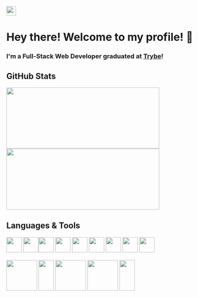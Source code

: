 <a target="_blank" href='https://www.linkedin.com/in/fabio-penna-dev/' ><img src='https://img.shields.io/badge/LinkedIn-0077B5?style=for-the-badge&logo=linkedin&logoColor=white' alt='my  linkedin' height='25'/></a>

# Hey there! Welcome to my profile! 👋 

### I'm a Full-Stack Web Developer graduated at <a href='https://www.linkedin.com/school/betrybe/?originalSubdomain=br'>Trybe</a>!

## GitHub Stats

<div>
 <img height="160em" width="400" src='https://github-readme-stats.vercel.app/api?username=ffmpenna&show_icons=true&theme=merko'/>
 <img height="160em" width="400" src='https://github-readme-stats.vercel.app/api/top-langs/?username=ffmpenna&theme=merko'/>
</div>

## Languages & Tools

<img src="https://cdn.jsdelivr.net/gh/devicons/devicon/icons/git/git-plain.svg" width="40" height="40" /> <img src="https://cdn.jsdelivr.net/gh/devicons/devicon/icons/ubuntu/ubuntu-plain.svg" width="40" height="40"/><img src="https://cdn.jsdelivr.net/gh/devicons/devicon/icons/html5/html5-plain.svg" width="40" height="40" /> <img src="https://cdn.jsdelivr.net/gh/devicons/devicon/icons/css3/css3-original.svg" width="40" height="40"/> <img src="https://cdn.jsdelivr.net/gh/devicons/devicon/icons/javascript/javascript-plain.svg" width="40" height="40"/> <img src="https://cdn.jsdelivr.net/gh/devicons/devicon/icons/bootstrap/bootstrap-plain.svg" width="40" height="40"/> <img src="https://cdn.jsdelivr.net/gh/devicons/devicon/icons/jest/jest-plain.svg" width="40" height="40" /> <img src="https://cdn.jsdelivr.net/gh/devicons/devicon/icons/react/react-original.svg" width="40" height="40"/> <img src="https://cdn.jsdelivr.net/gh/devicons/devicon/icons/redux/redux-original.svg" width="40" height="40"/> 
<br/>
<br/>
<img src="https://cdn.jsdelivr.net/gh/devicons/devicon/icons/mysql/mysql-original-wordmark.svg" height="80"/>
<img src="https://cdn.jsdelivr.net/gh/devicons/devicon/icons/typescript/typescript-plain.svg" width="40" height="80"/>
<img src="https://cdn.jsdelivr.net/gh/devicons/devicon/icons/docker/docker-plain.svg" width="80" height="80"/>  <img src="https://cdn.jsdelivr.net/gh/devicons/devicon/icons/nodejs/nodejs-plain-wordmark.svg" height="80"/>  <img src="https://cdn.jsdelivr.net/gh/devicons/devicon/icons/mongodb/mongodb-original.svg" width="40" height="80"/>

